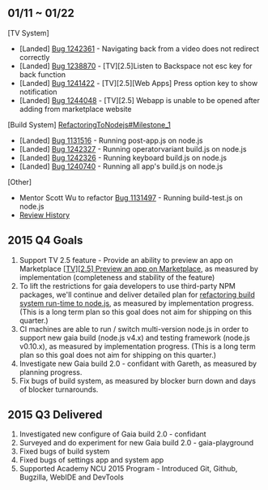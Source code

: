 ## 01/11 ~ 01/22
[TV System]
* [Landed] [Bug 1242361](http://bugzil.la/1242361) - Navigating back from a video does not redirect correctly
* [Landed] [Bug 1238870](http://bugzil.la/1238870) - [TV][2.5]Listen to Backspace not esc key for back function
* [Landed] [Bug 1241422](http://bugzil.la/1241422) - [TV][2.5][Web Apps] Press option key to show notification
* [Landed] [Bug 1244048](http://bugzil.la/1244048) - [TV][2.5] Webapp is unable to be opened after adding from marketplace website

[Build System] [RefactoringToNodejs#Milestone_1](https://wiki.mozilla.org/Gaia/Build/RefactoringToNodejs#Milestone_1)
* [Landed] [Bug 1131516](http://bugzil.la/1131516) - Running post-app.js on node.js
* [Landed] [Bug 1242327](http://bugzil.la/1242327) - Running operatorvariant build.js on node.js
* [Landed] [Bug 1242326](http://bugzil.la/1242326) - Running keyboard build.js on node.js
* [Landed] [Bug 1240740](http://bugzil.la/1240740) - Running all app's build.js on node.js
 
[Other]
* Mentor Scott Wu to refactor [Bug 1131497](http://bugzil.la/1131497) - Running build-test.js on node.js
* [Review History](https://bugzilla.mozilla.org/page.cgi?id=review_history.html&requestee=rchien%40mozilla.com)

## 2015 Q4 Goals
1. Support TV 2.5 feature - Provide an ability to preview an app on Marketplace [[TV][2.5] Preview an app on Marketplace](https://bugzilla.mozilla.org/show_bug.cgi?id=1211400), as measured by implementation (completeness and stability of the feature)
2. To lift the restrictions for gaia developers to use third-party NPM packages, we'll continue and deliver detailed plan for [refactoring build system run-time to node.js](https://wiki.mozilla.org/Gaia/Build/RefactoringToNodejs), as measured by implementation progress. (This is a long term plan so this goal does not aim for shipping on this quarter.)
3. CI machines are able to run / switch multi-version node.js in order to support new gaia build (node.js v4.x) and testing framework (node.js v0.10.x), as measured by implementation progress. (This is a long term plan so this goal does not aim for shipping on this quarter.)
4. Investigate new Gaia build 2.0 - confidant with Gareth, as measured by planning progress.
5. Fix bugs of build system, as measured by blocker burn down and days of blocker turnarounds.

## 2015 Q3 Delivered
1. Investigated new configure of Gaia build 2.0 - confidant
2. Surveyed and do experiment for new Gaia build 2.0 - gaia-playground
3. Fixed bugs of build system
4. Fixed bugs of settings app and system app
5. Supported Academy NCU 2015 Program - Introduced Git, Github, Bugzilla, WebIDE and DevTools
